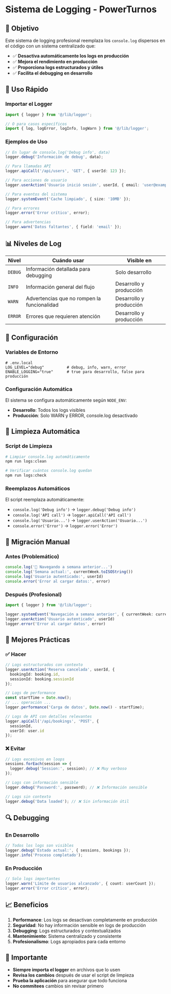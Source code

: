 # Sistema de Logging - PowerTurnos

## 🎯 Objetivo

Este sistema de logging profesional reemplaza los `console.log` dispersos en el código con un sistema centralizado que:

- ✅ **Desactiva automáticamente los logs en producción**
- ✅ **Mejora el rendimiento en producción**
- ✅ **Proporciona logs estructurados y útiles**
- ✅ **Facilita el debugging en desarrollo**

## 🚀 Uso Rápido

### Importar el Logger

```typescript
import { logger } from '@/lib/logger';

// O para casos específicos
import { log, logError, logInfo, logWarn } from '@/lib/logger';
```

### Ejemplos de Uso

```typescript
// En lugar de console.log('Debug info', data)
logger.debug('Información de debug', data);

// Para llamadas API
logger.apiCall('/api/users', 'GET', { userId: 123 });

// Para acciones de usuario
logger.userAction('Usuario inició sesión', userId, { email: 'user@example.com' });

// Para eventos del sistema
logger.systemEvent('Cache limpiado', { size: '10MB' });

// Para errores
logger.error('Error crítico', error);

// Para advertencias
logger.warn('Datos faltantes', { field: 'email' });
```

## 📊 Niveles de Log

| Nivel | Cuándo usar | Visible en |
|-------|-------------|------------|
| `DEBUG` | Información detallada para debugging | Solo desarrollo |
| `INFO` | Información general del flujo | Desarrollo y producción |
| `WARN` | Advertencias que no rompen la funcionalidad | Desarrollo y producción |
| `ERROR` | Errores que requieren atención | Desarrollo y producción |

## 🔧 Configuración

### Variables de Entorno

```env
# .env.local
LOG_LEVEL="debug"          # debug, info, warn, error
ENABLE_LOGGING="true"      # true para desarrollo, false para producción
```

### Configuración Automática

El sistema se configura automáticamente según `NODE_ENV`:

- **Desarrollo**: Todos los logs visibles
- **Producción**: Solo WARN y ERROR, console.log desactivado

## 🧹 Limpieza Automática

### Script de Limpieza

```bash
# Limpiar console.log automáticamente
npm run logs:clean

# Verificar cuántos console.log quedan
npm run logs:check
```

### Reemplazos Automáticos

El script reemplaza automáticamente:

- `console.log('Debug info')` → `logger.debug('Debug info')`
- `console.log('API call')` → `logger.apiCall('API call')`
- `console.log('Usuario...')` → `logger.userAction('Usuario...')`
- `console.error('Error')` → `logger.error('Error')`

## 📝 Migración Manual

### Antes (Problemático)
```typescript
console.log('🔄 Navegando a semana anterior...')
console.log('Semana actual:', currentWeek.toISOString())
console.log('Usuario autenticado:', userId)
console.error('Error al cargar datos:', error)
```

### Después (Profesional)
```typescript
import { logger } from '@/lib/logger';

logger.systemEvent('Navegación a semana anterior', { currentWeek: currentWeek.toISOString() })
logger.userAction('Usuario autenticado', userId)
logger.error('Error al cargar datos', error)
```

## 🎨 Mejores Prácticas

### ✅ Hacer
```typescript
// Logs estructurados con contexto
logger.userAction('Reserva cancelada', userId, { 
  bookingId: booking.id, 
  sessionId: booking.sessionId 
});

// Logs de performance
const startTime = Date.now();
// ... operación ...
logger.performance('Carga de datos', Date.now() - startTime);

// Logs de API con detalles relevantes
logger.apiCall('/api/bookings', 'POST', { 
  sessionId, 
  userId: user.id 
});
```

### ❌ Evitar
```typescript
// Logs excesivos en loops
sessions.forEach(session => {
  logger.debug('Session:', session); // ❌ Muy verboso
});

// Logs con información sensible
logger.debug('Password:', password); // ❌ Información sensible

// Logs sin contexto
logger.debug('Data loaded'); // ❌ Sin información útil
```

## 🔍 Debugging

### En Desarrollo
```typescript
// Todos los logs son visibles
logger.debug('Estado actual:', { sessions, bookings });
logger.info('Proceso completado');
```

### En Producción
```typescript
// Solo logs importantes
logger.warn('Límite de usuarios alcanzado', { count: userCount });
logger.error('Error crítico', error);
```

## 📈 Beneficios

1. **Performance**: Los logs se desactivan completamente en producción
2. **Seguridad**: No hay información sensible en logs de producción
3. **Debugging**: Logs estructurados y contextualizados
4. **Mantenimiento**: Sistema centralizado y consistente
5. **Profesionalismo**: Logs apropiados para cada entorno

## 🚨 Importante

- **Siempre importa el logger** en archivos que lo usen
- **Revisa los cambios** después de usar el script de limpieza
- **Prueba la aplicación** para asegurar que todo funciona
- **No commitees** cambios sin revisar primero
